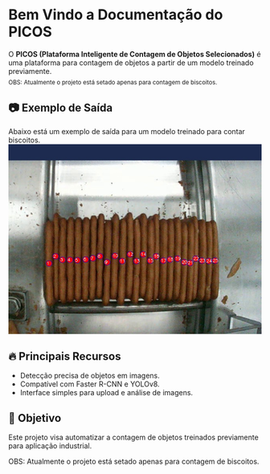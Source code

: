 # Bem Vindo a Documentação do PICOS

O **PICOS (Plataforma Inteligente de Contagem de Objetos Selecionados)** é uma plataforma para contagem de objetos a partir de um modelo treinado previamente.  
<sub>OBS: Atualmente o projeto está setado apenas para contagem de biscoitos.</sub>

## 📷 Exemplo de Saída
Abaixo está um exemplo de saída para um modelo treinado para contar biscoitos.
![Contagem de Biscoitos](data_doc/CM_14_20250203_163813.jpg)

## 🔥 Principais Recursos

- Detecção precisa de objetos em imagens.
- Compatível com Faster R-CNN e YOLOv8.
- Interface simples para upload e análise de imagens.

## 📌 Objetivo
Este projeto visa automatizar a contagem de objetos treinados previamente para aplicação industrial.

OBS: Atualmente o projeto está setado apenas para contagem de biscoitos.